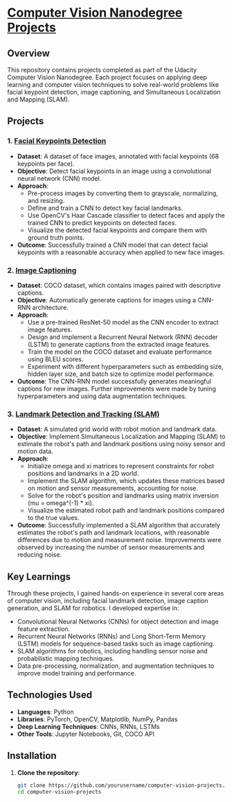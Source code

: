 # [Computer Vision Nanodegree Projects](https://www.udacity.com/course/computer-vision-nanodegree--nd891?promo=school&coupon=FALL50&utm_source=gsem_brand&utm_medium=ads_r&utm_campaign=19167921312_c_individuals&utm_term=143524481199&utm_keyword=computer%20vision%20udacity_e&utm_source=gsem_brand&utm_medium=ads_r&utm_campaign=19167921312_c_individuals&utm_term=143524481199&utm_keyword=computer%20vision%20udacity_e&gad_source=1&gclid=EAIaIQobChMIr7umz4_0iAMVr5paBR0ACzOqEAAYASAAEgIxSfD_BwE)

## **Overview**
This repository contains projects completed as part of the Udacity Computer Vision Nanodegree. Each project focuses on applying deep learning and computer vision techniques to solve real-world problems like facial keypoint detection, image captioning, and Simultaneous Localization and Mapping (SLAM).

## **Projects**

### **1. [Facial Keypoints Detection](https://github.com/TensorSpd/Computer-Vision/tree/main/Facial_Keypoints)**
- **Dataset**: A dataset of face images, annotated with facial keypoints (68 keypoints per face).
- **Objective**: Detect facial keypoints in an image using a convolutional neural network (CNN) model.
- **Approach**:
  - Pre-process images by converting them to grayscale, normalizing, and resizing.
  - Define and train a CNN to detect key facial landmarks.
  - Use OpenCV's Haar Cascade classifier to detect faces and apply the trained CNN to predict keypoints on detected faces.
  - Visualize the detected facial keypoints and compare them with ground truth points.
- **Outcome**: Successfully trained a CNN model that can detect facial keypoints with a reasonable accuracy when applied to new face images.

### **2. [Image Captioning](https://github.com/TensorSpd/Computer-Vision/tree/main/Image_Captioning)**
- **Dataset**: COCO dataset, which contains images paired with descriptive captions.
- **Objective**: Automatically generate captions for images using a CNN-RNN architecture.
- **Approach**:
  - Use a pre-trained ResNet-50 model as the CNN encoder to extract image features.
  - Design and implement a Recurrent Neural Network (RNN) decoder (LSTM) to generate captions from the extracted image features.
  - Train the model on the COCO dataset and evaluate performance using BLEU scores.
  - Experiment with different hyperparameters such as embedding size, hidden layer size, and batch size to optimize model performance.
- **Outcome**: The CNN-RNN model successfully generates meaningful captions for new images. Further improvements were made by tuning hyperparameters and using data augmentation techniques.

### **3. [Landmark Detection and Tracking (SLAM)](https://github.com/TensorSpd/Computer-Vision/tree/main/Object_Detection_and_Tracking)**
- **Dataset**: A simulated grid world with robot motion and landmark data.
- **Objective**: Implement Simultaneous Localization and Mapping (SLAM) to estimate the robot's path and landmark positions using noisy sensor and motion data.
- **Approach**:
  - Initialize omega and xi matrices to represent constraints for robot positions and landmarks in a 2D world.
  - Implement the SLAM algorithm, which updates these matrices based on motion and sensor measurements, accounting for noise.
  - Solve for the robot's position and landmarks using matrix inversion (mu = omega^(-1) * xi).
  - Visualize the estimated robot path and landmark positions compared to the true values.
- **Outcome**: Successfully implemented a SLAM algorithm that accurately estimates the robot's path and landmark locations, with reasonable differences due to motion and measurement noise. Improvements were observed by increasing the number of sensor measurements and reducing noise.

## **Key Learnings**
Through these projects, I gained hands-on experience in several core areas of computer vision, including facial landmark detection, image caption generation, and SLAM for robotics. I developed expertise in:
- Convolutional Neural Networks (CNNs) for object detection and image feature extraction.
- Recurrent Neural Networks (RNNs) and Long Short-Term Memory (LSTM) models for sequence-based tasks such as image captioning.
- SLAM algorithms for robotics, including handling sensor noise and probabilistic mapping techniques.
- Data pre-processing, normalization, and augmentation techniques to improve model training and performance.

## **Technologies Used**
- **Languages**: Python
- **Libraries**: PyTorch, OpenCV, Matplotlib, NumPy, Pandas
- **Deep Learning Techniques**: CNNs, RNNs, LSTMs
- **Other Tools**: Jupyter Notebooks, Git, COCO API

## **Installation**
1. **Clone the repository**:
   ```bash
   git clone https://github.com/yourusername/computer-vision-projects.git
   cd computer-vision-projects
